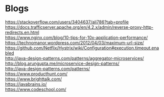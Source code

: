 # Blogs
https://stackoverflow.com/users/3404637/ali786?tab=profile  </br>
https://docs.trafficserver.apache.org/en/4.2.x/admin/reverse-proxy-http-redirects.en.html </br>
https://www.nginx.com/blog/10-tips-for-10x-application-performance/ </br>
https://technomanor.wordpress.com/2012/04/03/maximum-url-size/ </br>
https://github.com/Netflix/Hystrix/wiki/Configuration#execution.timeout.enabled </br>
http://java-design-patterns.com/patterns/aggregator-microservices/ </br>
http://blog.arungupta.me/microservice-design-patterns/ </br>
http://java-design-patterns.com/patterns/ </br>
https://www.producthunt.com/</br>
https://www.brighttalk.com/</br>
https://javabrains.io/ </br>
https://www.codeschool.com/ </br>

